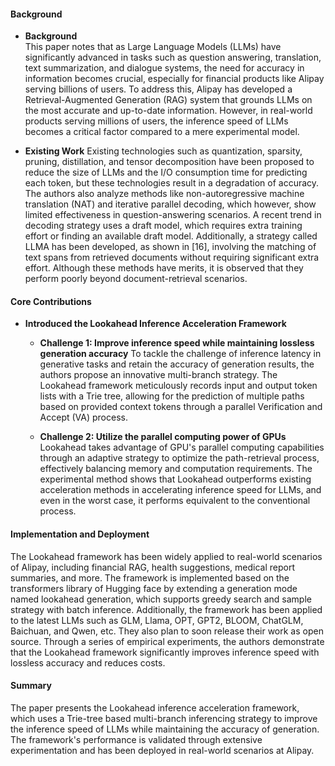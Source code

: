 #### Background
- **Background**       
    This paper notes that as Large Language Models (LLMs) have significantly advanced in tasks such as question answering, translation, text summarization, and dialogue systems, the need for accuracy in information becomes crucial, especially for financial products like Alipay serving billions of users. To address this, Alipay has developed a Retrieval-Augmented Generation (RAG) system that grounds LLMs on the most accurate and up-to-date information. However, in real-world products serving millions of users, the inference speed of LLMs becomes a critical factor compared to a mere experimental model.

- **Existing Work**
    Existing technologies such as quantization, sparsity, pruning, distillation, and tensor decomposition have been proposed to reduce the size of LLMs and the I/O consumption time for predicting each token, but these technologies result in a degradation of accuracy. The authors also analyze methods like non-autoregressive machine translation (NAT) and iterative parallel decoding, which however, show limited effectiveness in question-answering scenarios. A recent trend in decoding strategy uses a draft model, which requires extra training effort or finding an available draft model. Additionally, a strategy called LLMA has been developed, as shown in [16], involving the matching of text spans from retrieved documents without requiring significant extra effort. Although these methods have merits, it is observed that they perform poorly beyond document-retrieval scenarios. 

#### Core Contributions
- **Introduced the Lookahead Inference Acceleration Framework**
    - **Challenge 1: Improve inference speed while maintaining lossless generation accuracy**
        To tackle the challenge of inference latency in generative tasks and retain the accuracy of generation results, the authors propose an innovative multi-branch strategy. The Lookahead framework meticulously records input and output token lists with a Trie tree, allowing for the prediction of multiple paths based on provided context tokens through a parallel Verification and Accept (VA) process.

    - **Challenge 2: Utilize the parallel computing power of GPUs**
        Lookahead takes advantage of GPU's parallel computing capabilities through an adaptive strategy to optimize the path-retrieval process, effectively balancing memory and computation requirements. The experimental method shows that Lookahead outperforms existing acceleration methods in accelerating inference speed for LLMs, and even in the worst case, it performs equivalent to the conventional process.

#### Implementation and Deployment
The Lookahead framework has been widely applied to real-world scenarios of Alipay, including financial RAG, health suggestions, medical report summaries, and more. The framework is implemented based on the transformers library of Hugging face by extending a generation mode named lookahead generation, which supports greedy search and sample strategy with batch inference. Additionally, the framework has been applied to the latest LLMs such as GLM, Llama, OPT, GPT2, BLOOM, ChatGLM, Baichuan, and Qwen, etc. They also plan to soon release their work as open source. Through a series of empirical experiments, the authors demonstrate that the Lookahead framework significantly improves inference speed with lossless accuracy and reduces costs.

#### Summary
The paper presents the Lookahead inference acceleration framework, which uses a Trie-tree based multi-branch inferencing strategy to improve the inference speed of LLMs while maintaining the accuracy of generation. The framework's performance is validated through extensive experimentation and has been deployed in real-world scenarios at Alipay.